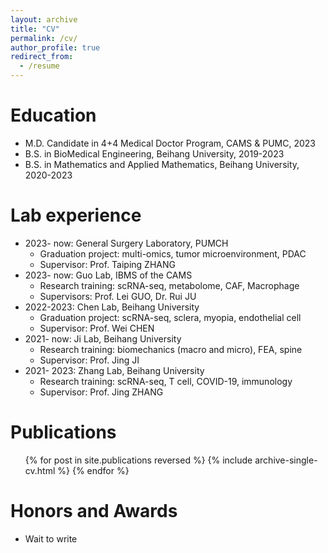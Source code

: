 ```yaml
---
layout: archive
title: "CV"
permalink: /cv/
author_profile: true
redirect_from:
  - /resume
---
```


Education
======
* M.D. Candidate in 4+4 Medical Doctor Program, CAMS & PUMC, 2023
* B.S. in BioMedical Engineering, Beihang University, 2019-2023
* B.S. in Mathematics and Applied Mathematics, Beihang University, 2020-2023
  
Lab experience
======
* 2023- now: General Surgery Laboratory, PUMCH 
  * Graduation project: multi-omics, tumor microenvironment, PDAC
  * Supervisor: Prof. Taiping ZHANG
* 2023- now: Guo Lab, IBMS of the CAMS 
  * Research training: scRNA-seq, metabolome, CAF, Macrophage
  * Supervisors: Prof. Lei GUO, Dr. Rui JU
* 2022-2023: Chen Lab, Beihang University 
  * Graduation project: scRNA-seq, sclera, myopia, endothelial cell
  * Supervisor: Prof. Wei CHEN
* 2021- now: Ji Lab, Beihang University
  * Research training: biomechanics (macro and micro), FEA, spine 
  * Supervisor: Prof. Jing JI
* 2021- 2023: Zhang Lab, Beihang University
  * Research training: scRNA-seq, T cell, COVID-19, immunology
  * Supervisor: Prof. Jing ZHANG

  

Publications
======
  <ul>{% for post in site.publications reversed %}
    {% include archive-single-cv.html %}
  {% endfor %}</ul>
  
  
Honors and Awards
======
* Wait to write
